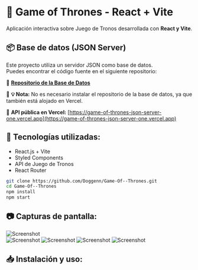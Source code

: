 # 📌 Game of Thrones - React + Vite  
Aplicación interactiva sobre Juego de Tronos desarrollada con **React y Vite**.
## 📦 Base de datos (JSON Server)
Este proyecto utiliza un servidor JSON como base de datos.  
Puedes encontrar el código fuente en el siguiente repositorio:  

🔗 **[Repositorio de la Base de Datos](https://github.com/Doggenn/Game-Of--Thrones-Json-Server)**

🔹 **💡 Nota:** No es necesario instalar el repositorio de la base de datos, ya que también está alojado en Vercel.  

🔗 **API pública en Vercel:** [https://game-of-thrones-json-server-one.vercel.app](https://game-of-thrones-json-server-one.vercel.app)  


## 🚀 Tecnologías utilizadas:
- React.js + Vite  
- Styled Components  
- API de Juego de Tronos  
- React Router  

```bash
git clone https://github.com/Doggenn/Game-Of--Thrones.git
cd Game-Of--Thrones
npm install
npm start
```

## 📷 Capturas de pantalla:
![Screenshot](https://i.imgur.com/BgGgGhb.png)  
![Screenshot](https://imgur.com/QIQpnW0.png)
![Screenshot](https://imgur.com/IObjXo6.png)
![Screenshot](https://imgur.com/4LubBpM.png)
![Screenshot](https://imgur.com/L2yVuTz.png)
## 📥 Instalación y uso:

<!--
https://github.com/Doggenn/Game-Of--Thrones.git

# React + Vite

This template provides a minimal setup to get React working in Vite with HMR and some ESLint rules.

Currently, two official plugins are available:

- [@vitejs/plugin-react](https://github.com/vitejs/vite-plugin-react/blob/main/packages/plugin-react/README.md) uses [Babel](https://babeljs.io/) for Fast Refresh
- [@vitejs/plugin-react-swc](https://github.com/vitejs/vite-plugin-react-swc) uses [SWC](https://swc.rs/) for Fast Refresh
-->
